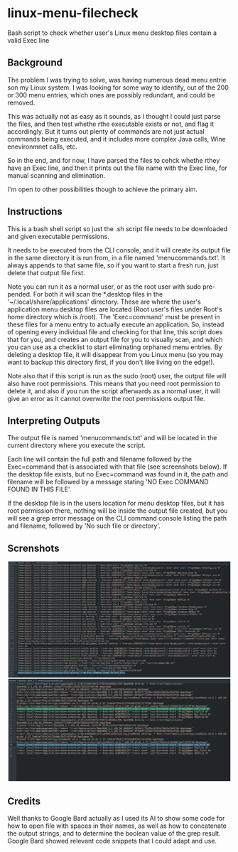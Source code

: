# linux-menu-filecheck
Bash script to check whether user's Linux menu desktop files contain a valid Exec line

## Background
The problem I was trying to solve, was having numerous dead menu entrie son my Linux system. I was looking for some way to identify, out of the 200 or 300 menu entries, which ones are possibly redundant, and could be removed.

This was actually not as easy as it sounds, as I thought I could just parse the files, and then test whethe rthe executable exists or not, and flag it accordingly. But it turns out plenty of commands are not just actual commands being executed, and it includes more complex Java calls, Wine enevironmnet calls, etc.

So in the end, and for now, I have parsed the files to cehck whethe rthey have an Exec line, and then it prints out the file name with the Exec line, for manual scanning and elimination.

I'm open to other possibilities though to achieve the primary aim.

## Instructions
This is a bash shell script so just the .sh script file needs to be downloaded and given executable permissions.

It needs to be executed from the CLI console, and it will create its output file in the same directory it is run from, in a file named 'menucommands.txt'. It always appends to that same file, so if you want to start a fresh run, just delete that output file first.

Note you can run it as a normal user, or as the root user with sudo pre-pended. For both it will scan the *.desktop files in the '~/.local/share/applications' directory. These are where the user's application menu desktop files are located (Root user's files under Root's home directory which is /root). The 'Exec=command' must be present in these files for a menu entry to actually execute an application. So, instead of opening every individual file and checking for that line, this script does that for you, and creates an output file for you to visually scan, and which you can use as a checklist to start eliminating orphaned menu entries. By deleting a desktop file, it will disappear from you Linux menu (so you may want to backup this directory first, if you don't like living on the edge!).

Note also that if this script is run as the sudo (root) user, the output file will also have root permissions. This means that you need root permission to delete it, and also if you run the script afterwards as a normal user, it will give an error as it cannot overwrite the root permissions output file.

## Interpreting Outputs
The output file is named 'menucommands.txt' and will be located in the current directory where you execute the script.

Each line will contain the full path and filename followed by the Exec=command that is associated with that file (see screenshots below). If the desktop file exists, but no Exec=command was found in it, the path and filename will be followed by a message stating 'NO Exec COMMAND FOUND IN THIS FILE'.

If the desktop file is in the users location for menu desktop files, but it has root permission there, nothing will be inside the output file created, but you will see a grep error message on the CLI command console listing the path and filename, followed by 'No such file or directory'.

## Screnshots
<p align="center">
<img src="images/user-screenshot.jpg" style="width: 500px; max-width: 100%; height: auto" title="Normal User Output">

<img src="images/root-screenshot.jpg" style="width: 500px; max-width: 100%; height: auto" title="Root User Output">
</p>

## Credits
Well thanks to Google Bard actually as I used its AI to show some code for how to open file with spaces in their names, as well as how to concatenate the output strings, and to determine the boolean value of the grep result. Google Bard showed relevant code snippets that I could adapt and use.
